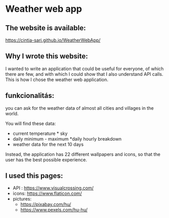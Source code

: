 # Weather web app

## The website is available:

https://cintia-sari.github.io/WeatherWebApp/

## Why I wrote this website:

I wanted to write an application that could be useful for everyone, of which there are few, and with which I could show that I also understand API calls. This is how I chose the weather web application.

## funkcionalitás:
you can ask for the weather data of almost all cities and villages in the world.

You will find these data:
* current temperature * sky
* daily minimum - maximum
*daily hourly breakdown
* weather data for the next 10 days

Instead, the application has 22 different wallpapers and icons, so that the user has the best possible experience.
## I used this pages:

* API : https://www.visualcrossing.com/
* icons: https://www.flaticon.com/
* pictures:
  * https://pixabay.com/hu/
  * https://www.pexels.com/hu-hu/ 